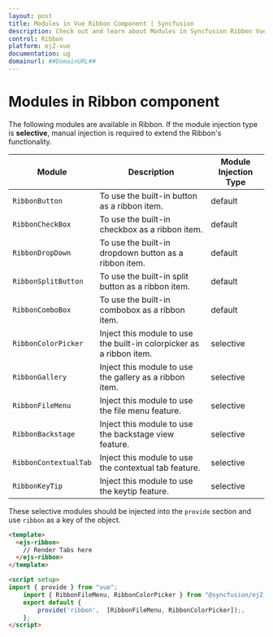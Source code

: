 ```yaml
---
layout: post
title: Modules in Vue Ribbon Component | Syncfusion
description: Check out and learn about Modules in Syncfusion Ribbon Vue Component of Syncfusion Essential JS 2 and more.
control: Ribbon
platform: ej2-vue
documentation: ug
domainurl: ##DomainURL##
---
```


# Modules in Ribbon component

The following modules are available in Ribbon. If the module injection type is **selective**, manual injection is required to extend the Ribbon's functionality.

| Module | Description | Module Injection Type |
|------|-------------|------|
| `RibbonButton` | To use the built-in button as a ribbon item. | default |
| `RibbonCheckBox` | To use the built-in checkbox as a ribbon item.| default |
| `RibbonDropDown` | To use the built-in dropdown button as a ribbon item.| default |
| `RibbonSplitButton` | To use the built-in split button as a ribbon item.| default |
| `RibbonComboBox` | To use the built-in combobox as a ribbon item. | default |
| `RibbonColorPicker` | Inject this module to use the built-in colorpicker as a ribbon item.| selective |
| `RibbonGallery` | Inject this module to use the gallery as a ribbon item.| selective |
| `RibbonFileMenu` | Inject this module to use the file menu feature.| selective |
| `RibbonBackstage` | Inject this module to use the backstage view feature.| selective |
| `RibbonContextualTab` | Inject this module to use the contextual tab feature.| selective |
| `RibbonKeyTip` | Inject this module to use the keytip feature.| selective |

These selective modules should be injected into the `provide` section and use `ribbon` as a key of the object.

```html
<template>
  <ejs-ribbon>
    // Render Tabs here
  </ejs-ribbon>
</template>

<script setup>
import { provide } from "vue";
    import { RibbonFileMenu, RibbonColorPicker } from "@syncfusion/ej2-vue-ribbon";
    export default {
        provide('ribbon',  [RibbonFileMenu, RibbonColorPicker]);,
    };
</script>
```